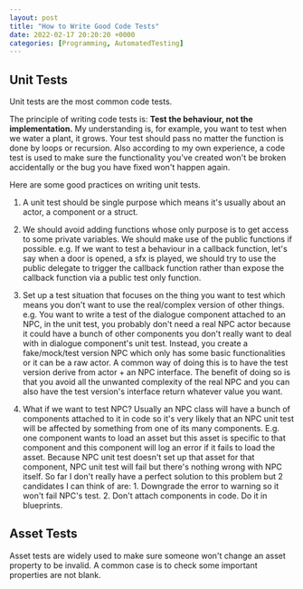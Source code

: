 ```yaml
---
layout: post
title: "How to Write Good Code Tests"
date: 2022-02-17 20:20:20 +0000
categories: [Programming, AutomatedTesting]
---
```


## Unit Tests

Unit tests are the most common code tests.

The principle of writing code tests is: **Test the behaviour, not the implementation.**
My understanding is, for example, you want to test when we water a plant, it grows. Your test should pass no matter the function is done by loops or recursion.
Also according to my own experience, a code test is used to make sure the functionality you've created won't be broken accidentally or the bug you have fixed won't happen again. 

Here are some good practices on writing unit tests.

1. A unit test should be single purpose which means it's usually about an actor, a component or a struct.

2. We should avoid adding functions whose only purpose is to get access to some private variables. We should make use of the public functions if possible.
e.g. If we want to test a behaviour in a callback function, let's say when a door is opened, a sfx is played, we should try to use the public delegate to trigger the callback function rather than expose the callback function via a public test only function.

3. Set up a test situation that focuses on the thing you want to test which means you don't want to use the real/complex version of other things.
e.g. You want to write a test of the dialogue component attached to an NPC, in the unit test, you probably don't need a real NPC actor because it could have a bunch of other components you don't really want to deal with in dialogue component's unit test. Instead, you create a fake/mock/test version NPC which only has some basic functionalities or it can be a raw actor. A common way of doing this is to have the test version derive from actor + an NPC interface. The benefit of doing so is that you avoid all the unwanted complexity of the real NPC and you can also have the test version's interface return whatever value you want.

4. What if we want to test NPC? Usually an NPC class will have a bunch of components attached to it in code so it's very likely that an NPC unit test will be affected by something from one of its many components. E.g. one component wants to load an asset but this asset is specific to that component and this component will log an error if it fails to load the asset. Because NPC unit test doesn't set up that asset for that component, NPC unit test will fail but there's nothing wrong with NPC itself. So far I don't really have a perfect solution to this problem but 2 candidates I can think of are: 1. Downgrade the error to warning so it won't fail NPC's test. 2. Don't attach components in code. Do it in blueprints.

## Asset Tests

Asset tests are widely used to make sure someone won't change an asset property to be invalid. A common case is to check some important properties are not blank.
